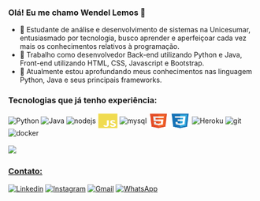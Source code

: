 ### Olá! Eu me chamo Wendel Lemos 👋

- 🧐 Estudante de análise e desenvolvimento de sistemas na Unicesumar, entusiasmado por tecnologia, busco aprender e aperfeiçoar cada vez mais os conhecimentos relativos à programação.
- 🔭 Trabalho como desenvolvedor Back-end utilizando Python e Java, Front-end utilizando HTML, CSS, Javascript e Bootstrap.
- 🌱 Atualmente estou aprofundando meus conhecimentos nas linguagem Python, Java e seus principais frameworks.

### Tecnologias que já tenho experiência:

<div style="display: inline_block">
    <img align="center" alt="Python" height="30" width="40" src="https://cdn.jsdelivr.net/gh/devicons/devicon/icons/python/python-original.svg">
    <img align="center" alt="Java" height="30" width="40" src="https://cdn.jsdelivr.net/gh/devicons/devicon/icons/java/java-original.svg">
    <img align="center" alt="nodejs" height="30" width="40" src="https://cdn.jsdelivr.net/gh/devicons/devicon/icons/nodejs/nodejs-original-wordmark.svg">
    <img align="center" alt="Js" height="30" width="40" src="https://raw.githubusercontent.com/devicons/devicon/master/icons/javascript/javascript-plain.svg">
    <img align="center" alt="mysql" height="30" width="40" src="https://cdn.jsdelivr.net/gh/devicons/devicon/icons/mysql/mysql-original.svg">
    <img align="center" alt="HTML" height="30" width="40" src="https://raw.githubusercontent.com/devicons/devicon/master/icons/html5/html5-original.svg">
    <img align="center" alt="CSS" height="30" width="40" src="https://raw.githubusercontent.com/devicons/devicon/master/icons/css3/css3-original.svg">
    <img align="center" alt="Heroku" height="30" width="40" src="https://cdn.jsdelivr.net/gh/devicons/devicon/icons/heroku/heroku-original.svg">
    <img align="center" alt="git" height="30" width="40" src="https://cdn.jsdelivr.net/gh/devicons/devicon/icons/git/git-original.svg">    
    <img align="center" alt="docker" height="30" width="40" src="https://cdn.jsdelivr.net/gh/devicons/devicon/icons/docker/docker-original.svg">
</div>
<br>
<div>
  <a href="https://github.com/wendellemosmoura">
  <img height="150em" src="https://github-readme-stats.vercel.app/api?username=wendellemosmoura&show_icons=true&theme=tokyonight&include_all_commits=true&count_private=true"/>
  <!--<img height="150em" src="https://github-readme-stats.vercel.app/api/top-langs/?username=wendellemosmoura&layout=compact&langs_count=7&count_private=true&theme=tokyonight"/>-->
</div>

### Contato:

[![Linkedin](https://img.shields.io/badge/LinkedIn-0077B5?style=for-the-badge&logo=linkedin&logoColor=white)](https://www.linkedin.com/in/wendel-lemos-17765262/)
[![Instagram](https://img.shields.io/badge/Instagram-E4405F?style=for-the-badge&logo=instagram&logoColor=white)](https://www.instagram.com/wendellemos/)
[![Gmail](https://img.shields.io/badge/Gmail-D14836?style=for-the-badge&logo=gmail&logoColor=white)](mailto:wendellemosmoura@gmail.com)
[![WhatsApp](https://img.shields.io/badge/WhatsApp-25D366?style=for-the-badge&logo=whatsapp&logoColor=white)](http://api.whatsapp.com/send?1=pt_BR&phone=5583987301266)
